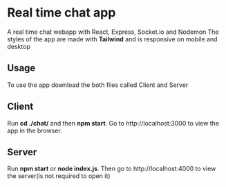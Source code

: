 # Real time chat app

A real time chat webapp with React, Express, Socket.io and Nodemon
The styles of the app are made with **Tailwind** and is responsive on mobile and desktop

## Usage

To use the app download the both files called Client and Server

## Client

Run **cd ./chat/** and then **npm start**. Go to http://localhost:3000 to view the app in the browser.

## Server

Run **npm start** or **node index.js**. Then go to http://localhost:4000 to view the server(is not required to open it)
